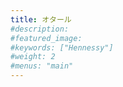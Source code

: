 ```yaml
---
title: オタール
#description: 
#featured_image: 
#keywords: ["Hennessy"]
#weight: 2
#menus: "main"
---
```


